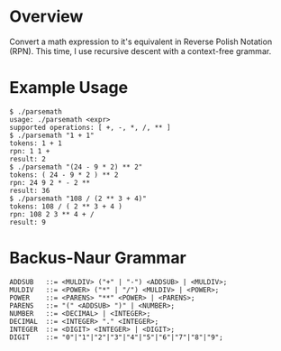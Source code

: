 # Overview
Convert a math expression to it's equivalent in Reverse Polish Notation (RPN).
This time, I use recursive descent with a context-free grammar.

# Example Usage
```
$ ./parsemath
usage: ./parsemath <expr>
supported operations: [ +, -, *, /, ** ]
$ ./parsemath "1 + 1"
tokens: 1 + 1
rpn: 1 1 +
result: 2
$ ./parsemath "(24 - 9 * 2) ** 2"
tokens: ( 24 - 9 * 2 ) ** 2
rpn: 24 9 2 * - 2 **
result: 36
$ ./parsemath "108 / (2 ** 3 + 4)"
tokens: 108 / ( 2 ** 3 + 4 )
rpn: 108 2 3 ** 4 + /
result: 9
```

# Backus-Naur Grammar
```BNF
ADDSUB   ::= <MULDIV> ("+" | "-") <ADDSUB> | <MULDIV>;
MULDIV   ::= <POWER> ("*" | "/") <MULDIV> | <POWER>;
POWER    ::= <PARENS> "**" <POWER> | <PARENS>;
PARENS   ::= "(" <ADDSUB> ")" | <NUMBER>;
NUMBER   ::= <DECIMAL> | <INTEGER>;
DECIMAL  ::= <INTEGER> "." <INTEGER>;
INTEGER  ::= <DIGIT> <INTEGER> | <DIGIT>;
DIGIT    ::= "0"|"1"|"2"|"3"|"4"|"5"|"6"|"7"|"8"|"9";
```
